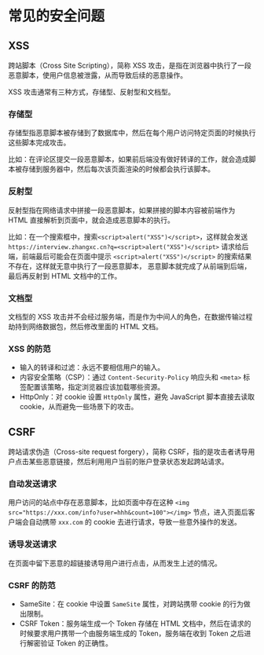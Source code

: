 # 常见的安全问题

## XSS

跨站脚本（Cross Site Scripting），简称 XSS 攻击，是指在浏览器中执行了一段恶意脚本，使用户信息被泄露，从而导致后续的恶意操作。

XSS 攻击通常有三种方式，存储型、反射型和文档型。

### 存储型

存储型指恶意脚本被存储到了数据库中，然后在每个用户访问特定页面的时候执行这些脚本完成攻击。

比如：在评论区提交一段恶意脚本，如果前后端没有做好转译的工作，就会造成脚本被存储到服务器中，然后每次该页面渲染的时候都会执行该脚本。

### 反射型

反射型指在网络请求中拼接一段恶意脚本，如果拼接的脚本内容被前端作为 HTML 直接解析到页面中，就会造成恶意脚本的执行。

比如：在一个搜索框中，搜索`<script>alert("XSS")</script>`，这样就会发送 `https://interview.zhangxc.cn?q=<script>alert("XSS")</script>` 请求给后端，前端最后可能会在页面中提示 `<script>alert("XSS")</script>` 的搜索结果不存在，这样就无意中执行了一段恶意脚本，
恶意脚本就完成了从前端到后端，最后再反射到 HTML 文档中的工作。

### 文档型

文档型的 XSS 攻击并不会经过服务端，而是作为中间人的角色，在数据传输过程劫持到网络数据包，然后修改里面的 HTML 文档。

### XSS 的防范

- 输入的转译和过滤：永远不要相信用户的输入。
- 内容安全策略（CSP）：通过 `Content-Security-Policy` 响应头和 `<meta>` 标签配置该策略，指定浏览器应该加载哪些资源。
- HttpOnly：对 cookie 设置 `HttpOnly` 属性，避免 JavaScript 脚本直接去读取 cookie，从而避免一些场景下的攻击。

## CSRF

跨站请求伪造（Cross-site request forgery），简称 CSRF，指的是攻击者诱导用户点击某些恶意链接，然后利用用户当前的账户登录状态发起跨站请求。

### 自动发送请求

用户访问的站点中存在恶意脚本，比如页面中存在这种 `<img src="https://xxx.com/info?user=hhh&count=100"></img>` 节点，进入页面后客户端会自动携带 `xxx.com` 的 cookie 去进行请求，导致一些意外操作的发送。

### 诱导发送请求

在页面中留下恶意的超链接诱导用户进行点击，从而发生上述的情况。

### CSRF 的防范

- SameSite：在 cookie 中设置 `SameSite` 属性，对跨站携带 cookie 的行为做出限制。
- CSRF Token：服务端生成一个 Token 存储在 HTML 文档中，然后在请求的时候要求用户携带一个由服务端生成的 Token，服务端在收到 Token 之后进行解密验证 Token 的正确性。
